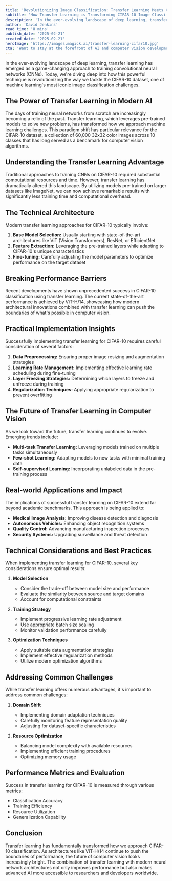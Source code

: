 ```yaml
---
title: 'Revolutionizing Image Classification: Transfer Learning Meets CIFAR-10'
subtitle: 'How Transfer Learning is Transforming CIFAR-10 Image Classification'
description: 'In the ever-evolving landscape of deep learning, transfer learning has emerged as a game-changing approach to training convolutional neural networks (CNNs). Discover how this powerful technique is revolutionizing the way we tackle the CIFAR-10 dataset, one of machine learning\'s most iconic challenges.'
author: 'David Jenkins'
read_time: '8 mins'
publish_date: '2025-02-21'
created_date: '2025-02-21'
heroImage: 'https://images.magick.ai/transfer-learning-cifar10.jpg'
cta: 'Want to stay at the forefront of AI and computer vision developments? Follow us on LinkedIn for daily updates on breakthrough research and practical implementations in transfer learning and beyond!'
---
```


In the ever-evolving landscape of deep learning, transfer learning has emerged as a game-changing approach to training convolutional neural networks (CNNs). Today, we're diving deep into how this powerful technique is revolutionizing the way we tackle the CIFAR-10 dataset, one of machine learning's most iconic image classification challenges.

## The Power of Transfer Learning in Modern AI

The days of training neural networks from scratch are increasingly becoming a relic of the past. Transfer learning, which leverages pre-trained models to solve new problems, has transformed how we approach machine learning challenges. This paradigm shift has particular relevance for the CIFAR-10 dataset, a collection of 60,000 32x32 color images across 10 classes that has long served as a benchmark for computer vision algorithms.

## Understanding the Transfer Learning Advantage

Traditional approaches to training CNNs on CIFAR-10 required substantial computational resources and time. However, transfer learning has dramatically altered this landscape. By utilizing models pre-trained on larger datasets like ImageNet, we can now achieve remarkable results with significantly less training time and computational overhead.

## The Technical Architecture

Modern transfer learning approaches for CIFAR-10 typically involve:

1. **Base Model Selection:** Usually starting with state-of-the-art architectures like ViT (Vision Transformers), ResNet, or EfficientNet
2. **Feature Extraction:** Leveraging the pre-trained layers while adapting to CIFAR-10's unique characteristics
3. **Fine-tuning:** Carefully adjusting the model parameters to optimize performance on the target dataset

## Breaking Performance Barriers

Recent developments have shown unprecedented success in CIFAR-10 classification using transfer learning. The current state-of-the-art performance is achieved by ViT-H/14, showcasing how modern architectural innovations combined with transfer learning can push the boundaries of what's possible in computer vision.

## Practical Implementation Insights

Successfully implementing transfer learning for CIFAR-10 requires careful consideration of several factors:

1. **Data Preprocessing:** Ensuring proper image resizing and augmentation strategies
2. **Learning Rate Management:** Implementing effective learning rate scheduling during fine-tuning
3. **Layer Freezing Strategies:** Determining which layers to freeze and unfreeze during training
4. **Regularization Techniques:** Applying appropriate regularization to prevent overfitting

## The Future of Transfer Learning in Computer Vision

As we look toward the future, transfer learning continues to evolve. Emerging trends include:

- **Multi-task Transfer Learning:** Leveraging models trained on multiple tasks simultaneously
- **Few-shot Learning:** Adapting models to new tasks with minimal training data
- **Self-supervised Learning:** Incorporating unlabeled data in the pre-training process

## Real-world Applications and Impact

The implications of successful transfer learning on CIFAR-10 extend far beyond academic benchmarks. This approach is being applied to:

- **Medical Image Analysis:** Improving disease detection and diagnosis
- **Autonomous Vehicles:** Enhancing object recognition systems
- **Quality Control:** Advancing manufacturing inspection processes
- **Security Systems:** Upgrading surveillance and threat detection

## Technical Considerations and Best Practices

When implementing transfer learning for CIFAR-10, several key considerations ensure optimal results:

1. **Model Selection**
   - Consider the trade-off between model size and performance
   - Evaluate the similarity between source and target domains
   - Account for computational constraints

2. **Training Strategy**
   - Implement progressive learning rate adjustment
   - Use appropriate batch size scaling
   - Monitor validation performance carefully

3. **Optimization Techniques**
   - Apply suitable data augmentation strategies
   - Implement effective regularization methods
   - Utilize modern optimization algorithms

## Addressing Common Challenges

While transfer learning offers numerous advantages, it's important to address common challenges:

1. **Domain Shift**
   - Implementing domain adaptation techniques
   - Carefully monitoring feature representation quality
   - Adjusting for dataset-specific characteristics

2. **Resource Optimization**
   - Balancing model complexity with available resources
   - Implementing efficient training procedures
   - Optimizing memory usage

## Performance Metrics and Evaluation

Success in transfer learning for CIFAR-10 is measured through various metrics:

- Classification Accuracy
- Training Efficiency
- Resource Utilization
- Generalization Capability

## Conclusion

Transfer learning has fundamentally transformed how we approach CIFAR-10 classification. As architectures like ViT-H/14 continue to push the boundaries of performance, the future of computer vision looks increasingly bright. The combination of transfer learning with modern neural network architectures not only improves performance but also makes advanced AI more accessible to researchers and developers worldwide.